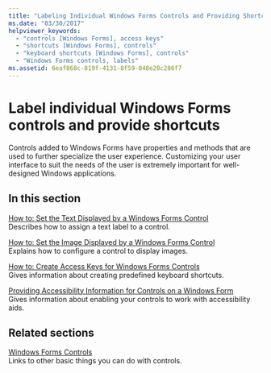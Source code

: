 ```yaml
---
title: "Labeling Individual Windows Forms Controls and Providing Shortcuts to Them"
ms.date: "03/30/2017"
helpviewer_keywords:
  - "controls [Windows Forms], access keys"
  - "shortcuts [Windows Forms], controls"
  - "keyboard shortcuts [Windows Forms], controls"
  - "Windows Forms controls, labels"
ms.assetid: 6eaf868c-819f-4131-8f59-048e20c286f7
---
```

# Label individual Windows Forms controls and provide shortcuts

Controls added to Windows Forms have properties and methods that are used to further specialize the user experience. Customizing your user interface to suit the needs of the user is extremely important for well-designed Windows applications.

## In this section

[How to: Set the Text Displayed by a Windows Forms Control](how-to-set-the-text-displayed-by-a-windows-forms-control.md)\
Describes how to assign a text label to a control.

[How to: Set the Image Displayed by a Windows Forms Control](how-to-set-the-image-displayed-by-a-windows-forms-control.md)\
Explains how to configure a control to display images.

[How to: Create Access Keys for Windows Forms Controls](how-to-create-access-keys-for-windows-forms-controls.md)\
Gives information about creating predefined keyboard shortcuts.

[Providing Accessibility Information for Controls on a Windows Form](providing-accessibility-information-for-controls-on-a-windows-form.md)\
Gives information about enabling your controls to work with accessibility aids.

## Related sections

[Windows Forms Controls](index.md)\
Links to other basic things you can do with controls.
